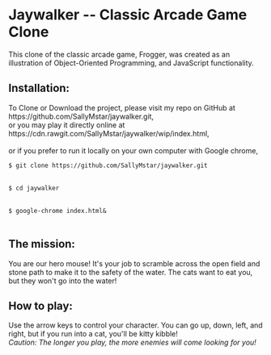 <h1>Jaywalker -- Classic Arcade Game Clone</h1>

This clone of the classic arcade game, Frogger, was created
as an illustration of Object-Oriented Programming, and JavaScript functionality.

<h2>Installation:</h2>
To Clone or Download the project, please visit my repo on GitHub at https://github.com/SallyMstar/jaywalker.git,
<br>
or you may play it directly online at https://cdn.rawgit.com/SallyMstar/jaywalker/wip/index.html,<br>
<br>
or if you prefer to run it locally on your own computer with Google chrome,<br>
<code>
$ git clone https://github.com/SallyMstar/jaywalker.git
</code><br>
<code>
$ cd jaywalker
</code><br>
<code>
$ google-chrome index.html&
</code><br>

<h2>The mission:</h2>
     You are our hero mouse!  It's your job to scramble across the open field and stone path to make it to the safety of the water.  The cats want to eat you, but they won't go into the water!

<h2>How to play:</h2>
     Use the arrow keys to control your character.  You can go up, down, left, and right, but if you run into a cat, you'll be kitty kibble!<br>
     <em>Caution: The longer you play, the more enemies will come looking for you!</em>
